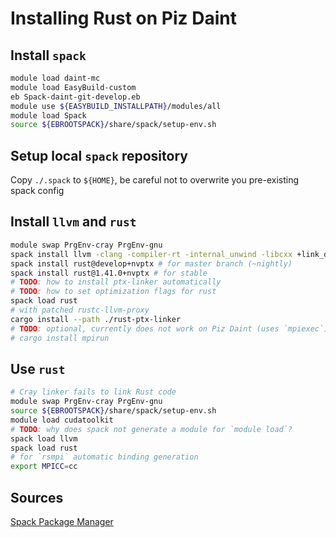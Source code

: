 # Installing Rust on Piz Daint

## Install `spack`
```bash
module load daint-mc
module load EasyBuild-custom
eb Spack-daint-git-develop.eb
module use ${EASYBUILD_INSTALLPATH}/modules/all
module load Spack
source ${EBROOTSPACK}/share/spack/setup-env.sh
```

## Setup local `spack` repository
Copy `./.spack` to `${HOME}`, be careful not to overwrite you pre-existing spack config

## Install `llvm` and `rust`
```bash
module swap PrgEnv-cray PrgEnv-gnu
spack install llvm -clang -compiler-rt -internal_unwind -libcxx +link_dylib -lld -lldb
spack install rust@develop+nvptx # for master branch (~nightly)
spack install rust@1.41.0+nvptx # for stable
# TODO: how to install ptx-linker automatically
# TODO: how to set optimization flags for rust
spack load rust
# with patched rustc-llvm-proxy
cargo install --path ./rust-ptx-linker
# TODO: optional, currently does not work on Piz Daint (uses `mpiexec`)
# cargo install mpirun
```

## Use `rust`
```bash
# Cray linker fails to link Rust code
module swap PrgEnv-cray PrgEnv-gnu
source ${EBROOTSPACK}/share/spack/setup-env.sh
module load cudatoolkit
# TODO: why does spack not generate a module for `module load`?
spack load llvm
spack load rust
# for `rsmpi` automatic binding generation
export MPICC=cc
```

## Sources
[Spack Package Manager](https://user.cscs.ch/computing/compilation/spack/)
